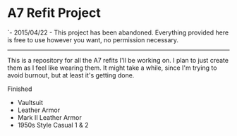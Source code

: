 A7 Refit Project
================

`- 2015/04/22 -
This project has been abandoned. Everything provided here is free to use however you want, no permission necessary.


---
This is a repository for all the A7 refits I'll be working on. I plan to just create them as I feel like wearing them. It might take a while, since I'm trying to avoid burnout, but at least it's getting done.

Finished
* Vaultsuit
* Leather Armor
* Mark II Leather Armor
* 1950s Style Casual 1 & 2